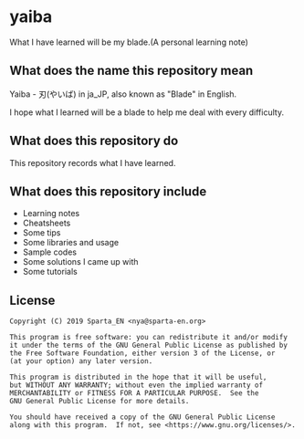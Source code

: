 # yaiba

What I have learned will be my blade.(A personal learning note)

## What does the name this repository mean

Yaiba - 刃(やいば) in ja_JP, also known as "Blade" in English.

I hope what I learned will be a blade to help me deal with every difficulty.

## What does this repository do

This repository records what I have learned.

## What does this repository include

 - Learning notes
 - Cheatsheets
 - Some tips
 - Some libraries and usage
 - Sample codes
 - Some solutions I came up with
 - Some tutorials

## License

```
Copyright (C) 2019 Sparta_EN <nya@sparta-en.org>

This program is free software: you can redistribute it and/or modify
it under the terms of the GNU General Public License as published by
the Free Software Foundation, either version 3 of the License, or
(at your option) any later version.

This program is distributed in the hope that it will be useful,
but WITHOUT ANY WARRANTY; without even the implied warranty of
MERCHANTABILITY or FITNESS FOR A PARTICULAR PURPOSE.  See the
GNU General Public License for more details.

You should have received a copy of the GNU General Public License
along with this program.  If not, see <https://www.gnu.org/licenses/>.
```